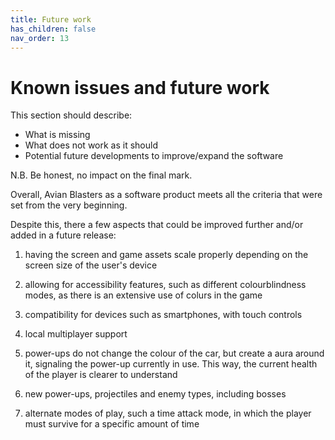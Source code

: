 ```yaml
---
title: Future work
has_children: false
nav_order: 13
---
```


# Known issues and future work

This section should describe:
- What is missing
- What does not work as it should
- Potential future developments to improve/expand the software

N.B. Be honest, no impact on the final mark.



Overall, Avian Blasters as a software product meets all the criteria that were set from the very beginning.

Despite this, there a few aspects that could be improved further and/or added in a future release:
 
1) having the screen and game assets scale properly depending on the screen size of the user's device

2) allowing for accessibility features, such as different colourblindness modes, as there is an extensive use of colurs in the game

3) compatibility for devices such as smartphones, with touch controls

4) local multiplayer support

5) power-ups do not change the colour of the car, but create a aura around it, signaling the power-up currently in use. This way, the current health of the player is clearer to understand

6) new power-ups, projectiles and enemy types, including bosses

7) alternate modes of play, such a time attack mode, in which the player must survive for a specific amount of time
